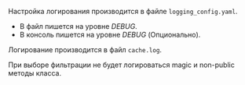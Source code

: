Настройка логирования производится в файле `logging_config.yaml`.
- В файл пишется на уровне *DEBUG*.
- В консоль пишется на уровне *DEBUG* (Опционально).

Логирование производится в файл `cache.log`.

При выборе фильтрации не будет логироваться magic и non-public методы класса.
